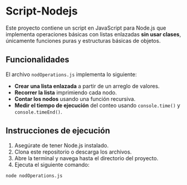 # Script-Nodejs

Este proyecto contiene un script en JavaScript para Node.js que implementa operaciones básicas con listas enlazadas **sin usar clases**, únicamente funciones puras y estructuras básicas de objetos.

##  Funcionalidades

El archivo `nodOperations.js` implementa lo siguiente:

- **Crear una lista enlazada** a partir de un arreglo de valores.
- **Recorrer la lista** imprimiendo cada nodo.
- **Contar los nodos** usando una función recursiva.
- **Medir el tiempo de ejecución** del conteo usando `console.time()` y `console.timeEnd()`.

##  Instrucciones de ejecución

1. Asegúrate de tener Node.js instalado.
2. Clona este repositorio o descarga los archivos.
3. Abre la terminal y navega hasta el directorio del proyecto.
4. Ejecuta el siguiente comando:

```bash
node nodOperations.js
